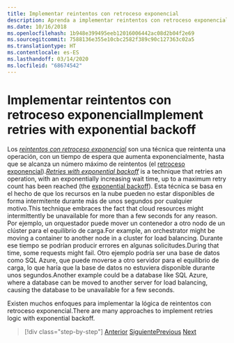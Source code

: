 ```yaml
---
title: Implementar reintentos con retroceso exponencial
description: Aprenda a implementar reintentos con retroceso exponencial.
ms.date: 10/16/2018
ms.openlocfilehash: 1b948e399495eeb12016006442ac08d2b04f2e69
ms.sourcegitcommit: 7588136e355e10cbc2582f389c90c127363c02a5
ms.translationtype: HT
ms.contentlocale: es-ES
ms.lasthandoff: 03/14/2020
ms.locfileid: "68674542"
---
```

# <a name="implement-retries-with-exponential-backoff"></a><span data-ttu-id="09d28-103">Implementar reintentos con retroceso exponencial</span><span class="sxs-lookup"><span data-stu-id="09d28-103">Implement retries with exponential backoff</span></span>

<span data-ttu-id="09d28-104">Los [*reintentos con retroceso exponencial*](/azure/architecture/patterns/retry) son una técnica que reintenta una operación, con un tiempo de espera que aumenta exponencialmente, hasta que se alcanza un número máximo de reintentos (el [retroceso exponencial](https://en.wikipedia.org/wiki/Exponential_backoff)).</span><span class="sxs-lookup"><span data-stu-id="09d28-104">[*Retries with exponential backoff*](/azure/architecture/patterns/retry) is a technique that retries an operation, with an exponentially increasing wait time, up to a maximum retry count has been reached (the [exponential backoff](https://en.wikipedia.org/wiki/Exponential_backoff)).</span></span> <span data-ttu-id="09d28-105">Esta técnica se basa en el hecho de que los recursos en la nube pueden no estar disponibles de forma intermitente durante más de unos segundos por cualquier motivo.</span><span class="sxs-lookup"><span data-stu-id="09d28-105">This technique embraces the fact that cloud resources might intermittently be unavailable for more than a few seconds for any reason.</span></span> <span data-ttu-id="09d28-106">Por ejemplo, un orquestador puede mover un contenedor a otro nodo de un clúster para el equilibrio de carga.</span><span class="sxs-lookup"><span data-stu-id="09d28-106">For example, an orchestrator might be moving a container to another node in a cluster for load balancing.</span></span> <span data-ttu-id="09d28-107">Durante ese tiempo se podrían producir errores en algunas solicitudes.</span><span class="sxs-lookup"><span data-stu-id="09d28-107">During that time, some requests might fail.</span></span> <span data-ttu-id="09d28-108">Otro ejemplo podría ser una base de datos como SQL Azure, que puede moverse a otro servidor para el equilibrio de carga, lo que haría que la base de datos no estuviera disponible durante unos segundos.</span><span class="sxs-lookup"><span data-stu-id="09d28-108">Another example could be a database like SQL Azure, where a database can be moved to another server for load balancing, causing the database to be unavailable for a few seconds.</span></span>

<span data-ttu-id="09d28-109">Existen muchos enfoques para implementar la lógica de reintentos con retroceso exponencial.</span><span class="sxs-lookup"><span data-stu-id="09d28-109">There are many approaches to implement retries logic with exponential backoff.</span></span>

>[!div class="step-by-step"]
><span data-ttu-id="09d28-110">[Anterior](partial-failure-strategies.md)
>[Siguiente](implement-resilient-entity-framework-core-sql-connections.md)</span><span class="sxs-lookup"><span data-stu-id="09d28-110">[Previous](partial-failure-strategies.md)
[Next](implement-resilient-entity-framework-core-sql-connections.md)</span></span>
